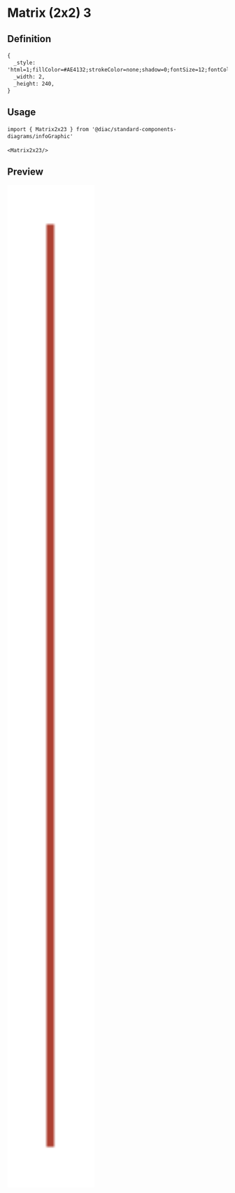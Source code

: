 # Matrix (2x2) 3

## Definition

```
{
  _style: 'html=1;fillColor=#AE4132;strokeColor=none;shadow=0;fontSize=12;fontColor=#FFFFFF;align=center;fontStyle=0;whiteSpace=wrap;rounded=0;',
  _width: 2,
  _height: 240,
}
```

## Usage

```
import { Matrix2x23 } from '@diac/standard-components-diagrams/infoGraphic'

<Matrix2x23/>
```

## Preview

<img src="./matrix-2x2-3.png" width="200"/>
